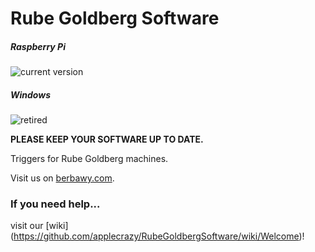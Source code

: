 # Rube Goldberg Software
##### Raspberry Pi 

![current version](https://img.shields.io/badge/current%20version-0.2.0__45-brightgreen.svg)

##### Windows 

![retired](https://img.shields.io/badge/current%20version-retired-red.svg)

**PLEASE KEEP YOUR SOFTWARE UP TO DATE.**

Triggers for Rube Goldberg machines.

Visit us on [berbawy.com](http://berbawy.com/makers).

### If you need help...
visit our [wiki] (https://github.com/applecrazy/RubeGoldbergSoftware/wiki/Welcome)! 
